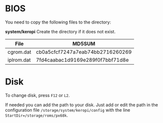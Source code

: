 # BIOS

You need to copy the following files to the directory:

**system/keropi** Create the directory if it does not exist.

| File          | MD5SUM                            |
| ------------- | --------------------------------- |
| cgrom.dat     | cb0a5cfcf7247a7eab74bb2716260269  |
| iplrom.dat    | 7fd4caabac1d9169e289f0f7bbf71d8e  |

# Disk

To change disk, press `F12` or `L2`.

If needed you can add the path to your disk. Just add or edit the path in the configuration file `/storage/system/keropi/config` with the line `StartDir=/storage/roms/px68k`. 
